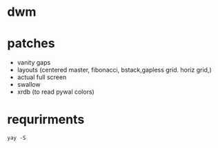 # dwm

# patches
- vanity gaps
- layouts (centered master, fibonacci, bstack,gapless grid. horiz grid,)
- actual full screen
- swallow
- xrdb (to read pywal colors)

# requrirments
```
yay -S
```
